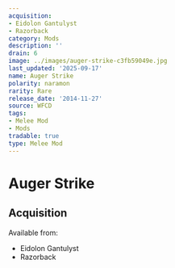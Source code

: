 ```yaml
---
acquisition:
- Eidolon Gantulyst
- Razorback
category: Mods
description: ''
drain: 6
image: ../images/auger-strike-c3fb59049e.jpg
last_updated: '2025-09-17'
name: Auger Strike
polarity: naramon
rarity: Rare
release_date: '2014-11-27'
source: WFCD
tags:
- Melee Mod
- Mods
tradable: true
type: Melee Mod
---
```


# Auger Strike

## Acquisition

Available from:
- Eidolon Gantulyst
- Razorback

